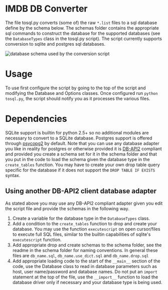 # IMDB DB Converter
The file tosql.py converts (some of) the raw `*.list` files to a sql database 
define by the schema below. The schemas folder contains the appropriate 
sql commands to construct the database for the supported databases (see
the `DatabaseTypes` class in the tosql.py script). The script currently 
supports conversion to sqlite and postgres sql databases.

![database schema used by the conversion script](https://github.com/ameerkat/imdb-to-sql/raw/master/db_schema.png)

# Usage
To use first configure the script by going to the top of the script and modifying
the Database and Options classes. Once configured run `python tosql.py`, the
script should notify you as it processes the various files.

# Dependencies
SQLite support is builtin for python 2.5+ so no additional modules are necessary
to convert to a SQLite database. Postgres support is offered through [psycopg2](http://initd.org/psycopg/)
by default. Note that you can use any database adapter you like in reality
for postgres or otherwise provided it is [DB-API2](http://www.python.org/dev/peps/pep-0249/)
compliant and provided you create a schema set for it in the schema folder and
that you put in the code to load the schema given the database type in the
`create_tables` function. You may have to create your own drop table query
specific for the database if it does not support the `DROP TABLE IF EXISTS`
syntax.
## Using another DB-API2 client database adapter
As stated above you may use any DB-API2 compliant adapter given you edit
the script file and provide the schemas in the following way.
1. Create a variable for the database type in the `DatabaseTypes` class.
2. Add a condition to the `create_tables` function to drop and create
your database. You may use the function `executescript` on open cursor/files
to execute full SQL files, similar to the builtin capabilities of sqlite's
`executescript` function.
3. Add appropriate drop and create schemas to the schema folder, see
the readme in the schema folder for naming conventions. In general these files
are `db_name.sql`, `db_name.use_dict.sql` and `db_name.drop.sql`
4. Add appropriate loading code to the start of the `__main__` section of the
code, use the Database class to read in database parameters such as host, 
user name/password and database names. Do not put an `import` statement at the
top of the file, use the `__import__` function to load the database driver only
if necessary and your database type is being used.

